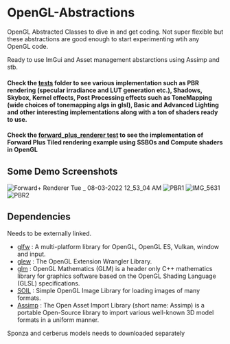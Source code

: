 # OpenGL-Abstractions
OpenGL Abstracted Classes to dive in and get coding. Not super flexible but these abstractions are good enough to start experimenting wtih any OpenGL code. 

Ready to use ImGui and Asset management abstarctions using Assimp and stb.

#### Check the [**tests**](https://github.com/Pikachuxxxx/OpenGL-Abstractions/tree/master/tests) folder to see various implementation such as PBR rendering (specular irradiance and LUT generation etc.), Shadows, Skybox, Kernel effects, Post Processing effects such as ToneMapping (wide choices of tonemapping algs in glsl), Basic and Advanced Lighting and other interesting implementations along with a ton of shaders ready to use.

#### Check the [forward_plus_renderer test](https://github.com/Pikachuxxxx/OpenGL-Abstractions/blob/master/tests/AdvancedGL/compute/ForwardPlusRenderer.h) to see the implementation of Forward Plus Tiled rendering example using SSBOs and Compute shaders in OpenGL

## Some Demo Screenshots

![Forward+ Renderer Tue _ 08-03-2022 12_53_04 AM](https://user-images.githubusercontent.com/45527623/157104924-808dd247-d2f6-406e-b4a0-98399bd5bd20.png)
![PBR1](https://user-images.githubusercontent.com/45527623/157105018-5ccc83ca-fd22-4204-868e-34ce7786daa0.png)
![IMG_5631](https://user-images.githubusercontent.com/45527623/157105162-460cdf7a-e3c1-4477-bd61-ef33903a925a.PNG)
![PBR2](https://user-images.githubusercontent.com/45527623/157105032-e5fead2b-b2cb-42c5-9b92-94d95c13353c.png)


## Dependencies
Needs to be externally linked.
 * [glfw](https://github.com/glfw/glfw) : A multi-platform library for OpenGL, OpenGL ES, Vulkan, window and input.
 * [glew](http://glew.sourceforge.net) : The OpenGL Extension Wrangler Library.
 * [glm](https://github.com/g-truc/glm) : OpenGL Mathematics (GLM) is a header only C++ mathematics library for graphics software based on the OpenGL Shading Language (GLSL) specifications.
* [SOIL](https://github.com/Pikachuxxxx/SOIL) : Simple OpenGL Image Library for loading images of many formats.
* [Assimp](https://www.assimp.org) : The Open Asset Import Library (short name: Assimp) is a portable Open-Source library to import various well-known 3D model formats in a uniform manner.


Sponza and cerberus models needs to downloaded separately
